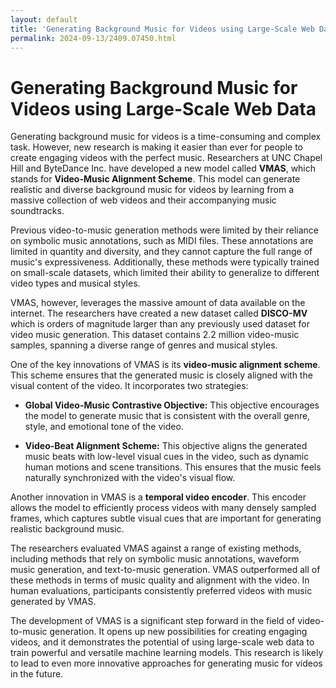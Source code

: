 ```yaml
---
layout: default
title: 'Generating Background Music for Videos using Large-Scale Web Data'
permalink: 2024-09-13/2409.07450.html
---
```

# Generating Background Music for Videos using Large-Scale Web Data

Generating background music for videos is a time-consuming and complex task. However, new research is making it easier than ever for people to create engaging videos with the perfect music.  Researchers at UNC Chapel Hill and ByteDance Inc. have developed a new model called **VMAS**, which stands for **Video-Music Alignment Scheme**. This model can generate realistic and diverse background music for videos by learning from a massive collection of web videos and their accompanying music soundtracks.

Previous video-to-music generation methods were limited by their reliance on symbolic music annotations, such as MIDI files. These annotations are limited in quantity and diversity, and they cannot capture the full range of music's expressiveness. Additionally, these methods were typically trained on small-scale datasets, which limited their ability to generalize to different video types and musical styles.

VMAS, however, leverages the massive amount of data available on the internet. The researchers have created a new dataset called **DISCO-MV** which is orders of magnitude larger than any previously used dataset for video music generation. This dataset contains 2.2 million video-music samples, spanning a diverse range of genres and musical styles.

One of the key innovations of VMAS is its **video-music alignment scheme**. This scheme ensures that the generated music is closely aligned with the visual content of the video. It incorporates two strategies:

* **Global Video-Music Contrastive Objective:** This objective encourages the model to generate music that is consistent with the overall genre, style, and emotional tone of the video.

* **Video-Beat Alignment Scheme:** This objective aligns the generated music beats with low-level visual cues in the video, such as dynamic human motions and scene transitions. This ensures that the music feels naturally synchronized with the video's visual flow.

Another innovation in VMAS is a **temporal video encoder**. This encoder allows the model to efficiently process videos with many densely sampled frames, which captures subtle visual cues that are important for generating realistic background music. 

The researchers evaluated VMAS against a range of existing methods, including methods that rely on symbolic music annotations, waveform music generation, and text-to-music generation.  VMAS outperformed all of these methods in terms of music quality and alignment with the video. In human evaluations, participants consistently preferred videos with music generated by VMAS. 

The development of VMAS is a significant step forward in the field of video-to-music generation. It opens up new possibilities for creating engaging videos, and it demonstrates the potential of using large-scale web data to train powerful and versatile machine learning models. This research is likely to lead to even more innovative approaches for generating music for videos in the future.
